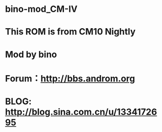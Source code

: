 bino-mod_CM-IV
========================
This ROM is from CM10 Nightly
=============================

Mod by bino 
=============================
Forum：http://bbs.androm.org
====================================
BLOG:  http://blog.sina.com.cn/u/1334172695
====================================

